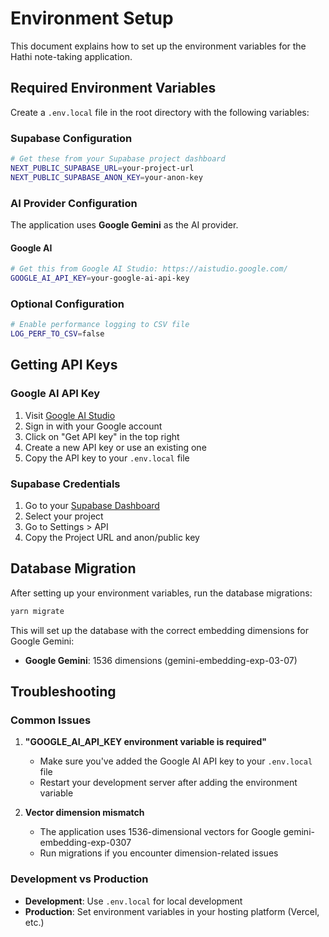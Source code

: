 # Environment Setup

This document explains how to set up the environment variables for the Hathi note-taking application.

## Required Environment Variables

Create a `.env.local` file in the root directory with the following variables:

### Supabase Configuration
```bash
# Get these from your Supabase project dashboard
NEXT_PUBLIC_SUPABASE_URL=your-project-url
NEXT_PUBLIC_SUPABASE_ANON_KEY=your-anon-key
```

### AI Provider Configuration

The application uses **Google Gemini** as the AI provider.

#### Google AI
```bash
# Get this from Google AI Studio: https://aistudio.google.com/
GOOGLE_AI_API_KEY=your-google-ai-api-key
```

### Optional Configuration
```bash
# Enable performance logging to CSV file
LOG_PERF_TO_CSV=false
```

## Getting API Keys

### Google AI API Key
1. Visit [Google AI Studio](https://aistudio.google.com/)
2. Sign in with your Google account
3. Click on "Get API key" in the top right
4. Create a new API key or use an existing one
5. Copy the API key to your `.env.local` file

### Supabase Credentials
1. Go to your [Supabase Dashboard](https://supabase.com/dashboard)
2. Select your project
3. Go to Settings > API
4. Copy the Project URL and anon/public key

## Database Migration

After setting up your environment variables, run the database migrations:

```bash
yarn migrate
```

This will set up the database with the correct embedding dimensions for Google Gemini:
- **Google Gemini**: 1536 dimensions (gemini-embedding-exp-03-07)

## Troubleshooting

### Common Issues

1. **"GOOGLE_AI_API_KEY environment variable is required"**
   - Make sure you've added the Google AI API key to your `.env.local` file
   - Restart your development server after adding the environment variable

2. **Vector dimension mismatch**
   - The application uses 1536-dimensional vectors for Google gemini-embedding-exp-0307
   - Run migrations if you encounter dimension-related issues

### Development vs Production

- **Development**: Use `.env.local` for local development
- **Production**: Set environment variables in your hosting platform (Vercel, etc.)